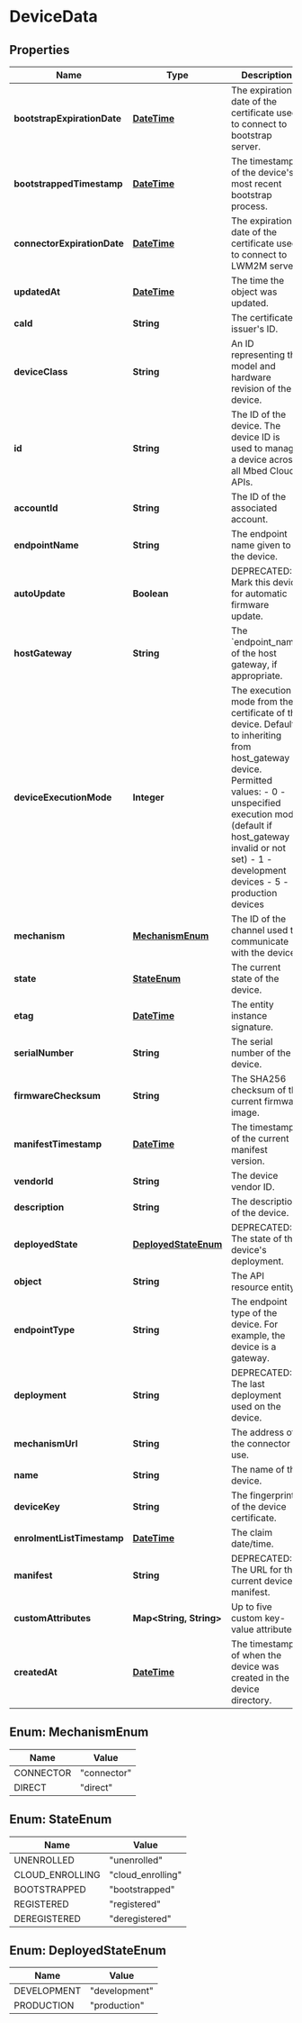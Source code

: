 
# DeviceData

## Properties
Name | Type | Description | Notes
------------ | ------------- | ------------- | -------------
**bootstrapExpirationDate** | [**DateTime**](DateTime.md) | The expiration date of the certificate used to connect to bootstrap server. |  [optional]
**bootstrappedTimestamp** | [**DateTime**](DateTime.md) | The timestamp of the device&#39;s most recent bootstrap process. |  [optional]
**connectorExpirationDate** | [**DateTime**](DateTime.md) | The expiration date of the certificate used to connect to LWM2M server. |  [optional]
**updatedAt** | [**DateTime**](DateTime.md) | The time the object was updated. |  [optional]
**caId** | **String** | The certificate issuer&#39;s ID. |  [optional]
**deviceClass** | **String** | An ID representing the model and hardware revision of the device. |  [optional]
**id** | **String** | The ID of the device. The device ID is used to manage a device across all Mbed Cloud APIs. |  [optional]
**accountId** | **String** | The ID of the associated account. |  [optional]
**endpointName** | **String** | The endpoint name given to the device. |  [optional]
**autoUpdate** | **Boolean** | DEPRECATED: Mark this device for automatic firmware update. |  [optional]
**hostGateway** | **String** | The &#x60;endpoint_name&#x60; of the host gateway, if appropriate. |  [optional]
**deviceExecutionMode** | **Integer** | The execution mode from the certificate of the device. Defaults to inheriting from host_gateway device. Permitted values:   - 0 - unspecified execution mode (default if host_gateway invalid or not set)   - 1 - development devices   - 5 - production devices |  [optional]
**mechanism** | [**MechanismEnum**](#MechanismEnum) | The ID of the channel used to communicate with the device. |  [optional]
**state** | [**StateEnum**](#StateEnum) | The current state of the device. |  [optional]
**etag** | [**DateTime**](DateTime.md) | The entity instance signature. |  [optional]
**serialNumber** | **String** | The serial number of the device. |  [optional]
**firmwareChecksum** | **String** | The SHA256 checksum of the current firmware image. |  [optional]
**manifestTimestamp** | [**DateTime**](DateTime.md) | The timestamp of the current manifest version. |  [optional]
**vendorId** | **String** | The device vendor ID. |  [optional]
**description** | **String** | The description of the device. |  [optional]
**deployedState** | [**DeployedStateEnum**](#DeployedStateEnum) | DEPRECATED: The state of the device&#39;s deployment. |  [optional]
**object** | **String** | The API resource entity. |  [optional]
**endpointType** | **String** | The endpoint type of the device. For example, the device is a gateway. |  [optional]
**deployment** | **String** | DEPRECATED: The last deployment used on the device. |  [optional]
**mechanismUrl** | **String** | The address of the connector to use. |  [optional]
**name** | **String** | The name of the device. |  [optional]
**deviceKey** | **String** | The fingerprint of the device certificate. |  [optional]
**enrolmentListTimestamp** | [**DateTime**](DateTime.md) | The claim date/time. |  [optional]
**manifest** | **String** | DEPRECATED: The URL for the current device manifest. |  [optional]
**customAttributes** | **Map&lt;String, String&gt;** | Up to five custom key-value attributes. |  [optional]
**createdAt** | [**DateTime**](DateTime.md) | The timestamp of when the device was created in the device directory. |  [optional]


<a name="MechanismEnum"></a>
## Enum: MechanismEnum
Name | Value
---- | -----
CONNECTOR | &quot;connector&quot;
DIRECT | &quot;direct&quot;


<a name="StateEnum"></a>
## Enum: StateEnum
Name | Value
---- | -----
UNENROLLED | &quot;unenrolled&quot;
CLOUD_ENROLLING | &quot;cloud_enrolling&quot;
BOOTSTRAPPED | &quot;bootstrapped&quot;
REGISTERED | &quot;registered&quot;
DEREGISTERED | &quot;deregistered&quot;


<a name="DeployedStateEnum"></a>
## Enum: DeployedStateEnum
Name | Value
---- | -----
DEVELOPMENT | &quot;development&quot;
PRODUCTION | &quot;production&quot;



